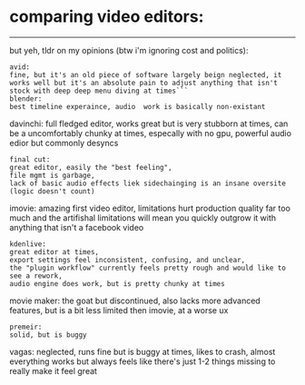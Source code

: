 # comparing video editors:
---

but yeh, tldr on my opinions (btw i'm ignoring cost and politics):
```
avid:
fine, but it's an old piece of software largely beign neglected, it works well but it's an absolute pain to adjust anything that isn't stock with deep deep menu diving at times```
blender: 
best timeline experaince, audio  work is basically non-existant
```
davinchi:
full fledged editor, works great but is very stubborn at times, can be a uncomfortably chunky at times, especally with no gpu, powerful audio edior but commonly desyncs
```
final cut:
great editor, easily the "best feeling",
file mgmt is garbage, 
lack of basic audio effects liek sidechainging is an insane oversite (logic doesn't count)
```
imovie:
amazing first video editor,
limitations hurt production quality far too much and the artifishal limitations will mean you quickly outgrow it with anything that isn't a facebook video
```
kdenlive:
great editor at times, 
export settings feel inconsistent, confusing, and unclear,
the "plugin workflow" currently feels pretty rough and would like to see a rework,
audio engine does work, but is pretty chunky at times
```
movie maker:
the goat but discontinued, also lacks more advanced features, but is a bit less limited then imovie, at a worse ux
```
premeir:
solid, but is buggy
```
vagas:
neglected, runs fine but is buggy at times, likes to crash, almost everything works but always feels like there's just 1-2 things missing to really make it feel great
```
